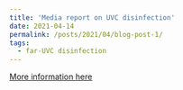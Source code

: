 ```yaml
---
title: 'Media report on UVC disinfection'
date: 2021-04-14
permalink: /posts/2021/04/blog-post-1/
tags:
  - far-UVC disinfection
---
```

[More information here](https://www.healtheuropa.eu/uvc-disinfection-in-indoor-spaces/107502/)